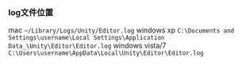 ### log文件位置
mac `~/Library/Logs/Unity/Editor.log`
windows xp `C:\Documents and Settings\username\Local Settings\Application Data_\Unity\Editor\Editor.log`
windows vista/7 `C:\Users\username\AppData\Local\Unity\Editor\Editor.log`
